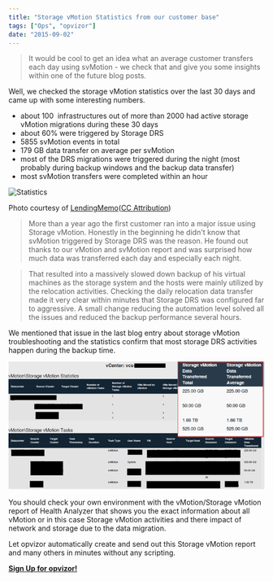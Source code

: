```yaml
---
title: "Storage vMotion Statistics from our customer base"
tags: ["Ops", "opvizor"]
date: "2015-09-02"
---
```


> It would be cool to get an idea what an average customer transfers each day using svMotion - we check that and give you some insights within one of the future blog posts.

Well, we checked the storage vMotion statistics over the last 30 days and came up with some interesting numbers.

- about 100  infrastructures out of more than 2000 had active storage vMotion migrations during these 30 days
- about 60% were triggered by Storage DRS
- 5855 svMotion events in total
- 179 GB data transfer on average per svMotion
- most of the DRS migrations were triggered during the night (most probably during backup windows and the backup data transfer)
- most svMotion transfers were completed within an hour

![Statistics](/images/blog/11442225495_9d9cc1cbc4.jpg)

Photo courtesy of [LendingMemo](https://www.flickr.com/photos/92802060@N06/11442225495/)([CC Attribution](http://creativecommons.org/licenses/by/3.0/))

> More than a year ago the first customer ran into a major issue using Storage vMotion. Honestly in the beginning he didn't know that svMotion triggered by Storage DRS was the reason. He found out thanks to our vMotion and svMotion report and was surprised how much data was transferred each day and especially each night.  

> That resulted into a massively slowed down backup of his virtual machines as the storage system and the hosts were mainly utilized by the relocation activities. Checking the daily relocation data transfer made it very clear within minutes that Storage DRS was configured far to aggressive. A small change reducing the automation level solved all the issues and reduced the backup performance several hours.

We mentioned that issue in the last blog entry about storage vMotion troubleshooting and the statistics confirm that most storage DRS activities happen during the backup time. 

![Storage vMotion statistics - svMotion Report](/images/blog/wpid7593-wpid-svmotion.png)

You should check your own environment with the vMotion/Storage vMotion report of Health Analyzer that shows you the exact information about all vMotion or in this case Storage vMotion activities and there impact of network and storage due to the data migration.

Let opvizor automatically create and send out this Storage vMotion report and many others in minutes without any scripting.

**[Sign Up for opvizor!](https://www.opvizor.com/register "Sign Up for opvizor!")**
